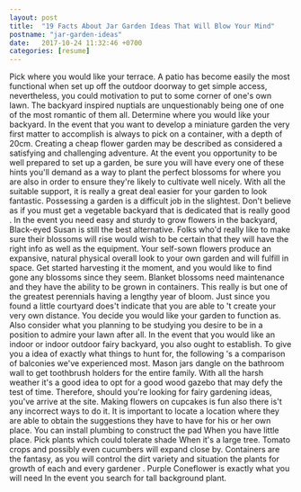 ```yaml
---
layout: post
title:  "19 Facts About Jar Garden Ideas That Will Blow Your Mind"
postname: "jar-garden-ideas"
date:   2017-10-24 11:32:46 +0700
categories: [resume]
---
```

Pick where you would like your terrace. A patio has become easily the most functional when set up off the outdoor doorway to get simple access, nevertheless, you could motivation to put to some corner of one's own lawn. The backyard inspired nuptials are unquestionably being one of one of the most romantic of them all. Determine where you would like your backyard. In the event that you want to develop a miniature garden the very first matter to accomplish is always to pick on a container, with a depth of 20cm. Creating a cheap flower garden may be described as considered a satisfying and challenging adventure. At the event you opportunity to be well prepared to set up a garden, be sure you will have every one of these hints you'll demand as a way to plant the perfect blossoms for where you are also in order to ensure they're likely to cultivate well nicely. With all the suitable support, it is really a great deal easier for your garden to look fantastic. Possessing a garden is a difficult job in the slightest. Don't believe as if you must get a vegetable backyard that is dedicated that is really good . In the event you need easy and sturdy to grow flowers in the backyard, Black-eyed Susan is still the best alternative. Folks who'd really like to make sure their blossoms will rise would wish to be certain that they will have the right info as well as the equipment. Your self-sown flowers produce an expansive, natural physical overall look to your own garden and will fulfill in space. Get started harvesting it the moment, and you would like to find gone any blossoms since they seem. Blanket blossoms need maintenance and they have the ability to be grown in containers. This really is but one of the greatest perennials having a lengthy year of bloom. Just since you found a little courtyard does't indicate that you are able to 't create your very own distance. You decide you would like your garden to function as. Also consider what you planning to be studying you desire to be in a position to admire your lawn after all. In the event that you would like an indoor or indoor outdoor fairy backyard, you also ought to establish. To give you a idea of exactly what things to hunt for, the following 's a comparison of balconies we've experienced most. Mason jars dangle on the bathroom wall to get toothbrush holders for the entire family. With all the harsh weather it's a good idea to opt for a good wood gazebo that may defy the test of time. Therefore, should you're looking for fairy gardening ideas, you've arrive at the site. Making flowers on cupcakes is fun also there is't any incorrect ways to do it. It is important to locate a location where they are able to obtain the suggestions they have to have for his or her own place. You can install plumbing to construct the pad When you have little place. Pick plants which could tolerate shade When it's a large tree. Tomato crops and possibly even cucumbers will expand close by. Containers are the fantasy, as you will control the dirt variety and situation the plants for growth of each and every gardener . Purple Coneflower is exactly what you will need In the event you search for tall background plant.

